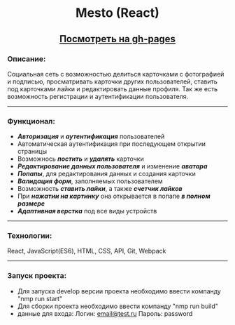 # <p align="center">Mesto (React)</p>
## <div align="center" ><a href="https://nameless501.github.io/react-mesto-auth/">Посмотреть на gh-pages</a></div>

### Описание: 
Социальная сеть с возможностью делиться карточками с фотографией и подписью, просматривать карточки других пользователей, ставить под карточками лайки и редактировать данные профиля. Так же есть возможность регистрации и аутентификации пользователя.

___

### Функционал: 

- ***Авторизация*** и ***аутентификация*** пользователей
- Автоматическая аутентификация при последующем открытии страницы
- Возможнось ***постить*** и ***удалять*** карточки
- ***Редактирование данных пользователя*** и изменение ***аватара***
- ***Попапы***, для редактирования данных и создания карточки
- ***Валидация форм***, заполняемых пользователем
- Возможность ***ставить лайки***, а также ***счетчик лайков***
- При ***нажатии на картинку*** она открывается в попапе ***в полном размере***
- ***Адаптивная верстка*** под все виды устройств

___


### Технологии: 

React, JavaScript(ES6), HTML, CSS, API, Git, Webpack
___

### Запуск проекта:

- Для запуска develop версии проекта необходимо ввести компанду "nmp run start"
- Для сборки проекта необходимо ввести компанду "nmp run build"
- данные для входа:
        Логин: email@test.ru 
        Пароль: password